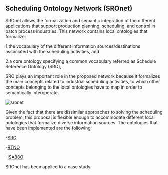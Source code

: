 ## Scheduling Ontology Network (SROnet)

SROnet allows the formalization and semantic integration of the different applications that support production planning, scheduling, and control in batch process industries. This network contains local ontologies that formalize:

1.the vocabulary of the different information sources/destinations associated with the scheduling activities, and 

2.a core ontology specifying a common vocabulary referred as Schedule Reference Ontology (SRO),
 
 
SRO plays an important role in the proposed network because it formalizes the main concepts related to industrial scheduling activities, to which other concepts belonging to the local ontologies have to map in order to semantically interoperate.  
 
 
![sronet](https://user-images.githubusercontent.com/20926680/115287605-da67d880-a126-11eb-87f2-03ca7e8bfcf2.gif)

Given the fact that there are dissimilar approaches to solving the scheduling problem, this proposal is flexible enough to accommodate different local ontologies that formalize diverse information sources.
The ontologies that have been implemented are the following:

-[SRO](https://github.com/mvegetti/Scheduling-Ontology-Network-/blob/master/docs/sro_doc.md)

-[RTNO](https://github.com/mvegetti/Scheduling-Ontology-Network-/blob/master/docs/rtno_doc.md)

-[ISA88O](https://github.com/mvegetti/Scheduling-Ontology-Network-/blob/master/docs/isa88o_doc.md)


SROnet has been applied to a case study. 
